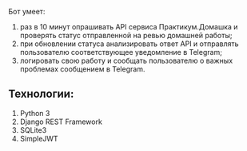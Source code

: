 Бот умеет:

<ol>
<li>раз в 10 минут опрашивать API сервиса Практикум.Домашка и проверять статус отправленной на ревью домашней работы;</li>
<li>при обновлении статуса анализировать ответ API и отправлять пользователю соответствующее уведомление в Telegram;</li>
<li>логировать свою работу и сообщать пользователю о важных проблемах сообщением в Telegram.</li>
</ol>

## Технологии:
<ol>
<li>Python 3</li>
<li>Django REST Framework</li>
<li>SQLite3</li>
<li>SimpleJWT</li>
</ol>

